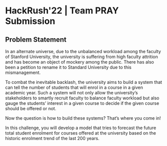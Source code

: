 # HackRush'22 | Team **PRAY** Submission

## Problem Statement

In an alternate universe, due to the unbalanced workload among the faculty of Stanford University, the university is suffering from high faculty attrition and has become an object of mockery among the public. There has also been a petition to rename it to Standard University due to this mismanagement.

To combat the inevitable backlash, the university aims to build a system that can tell the number of students that will enrol in a course in a given academic year. Such a system will not only allow the university’s stakeholders to smartly recruit faculty to balance faculty workload but also gauge the students’ interest in a given course to decide if the given course should be offered or not.

Now the question is how to build these systems? That’s where you come in!

In this challenge, you will develop a model that tries to forecast the future total student enrolment for courses offered at the university based on the historic enrolment trend of the last 200 years.
